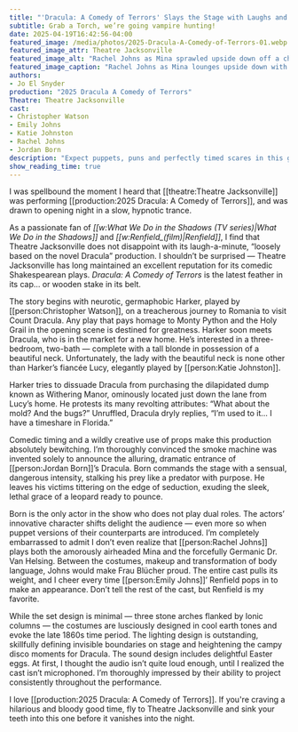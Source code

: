 ```yaml
---
title: "'Dracula: A Comedy of Terrors' Slays the Stage with Laughs and Bites at Theatre Jacksonville"
subtitle: Grab a Torch, we’re going vampire hunting!
date: 2025-04-19T16:42:56-04:00
featured_image: /media/photos/2025-Dracula-A-Comedy-of-Terrors-01.webp
featured_image_attr: Theatre Jacksonville
featured_image_alt: "Rachel Johns as Mina sprawled upside down off a chaise lounge, her red curls cascading to the floor in a dramatic moment from 'Dracula: A Comedy of Terrors.'"
featured_image_caption: "Rachel Johns as Mina lounges upside down with theatrical flair in Theatre Jacksonville's production of *Dracula: A Comedy of Terrors*."
authors: 
- Jo El Snyder
production: "2025 Dracula A Comedy of Terrors"
Theatre: Theatre Jacksonville
cast: 
- Christopher Watson
- Emily Johns
- Katie Johnston
- Rachel Johns
- Jordan Born
description: "Expect puppets, puns and perfectly timed scares in this giddy, gothic thrill ride packed with sharp wit, bold performances and a bite of romance."
show_reading_time: true
---
```

I was spellbound the moment I heard that [[theatre:Theatre Jacksonville]] was performing [[production:2025 Dracula: A Comedy of Terrors]], and was drawn to opening night in a slow, hypnotic trance.<!--more-->

As a passionate fan of *[[w:What We Do in the Shadows (TV series)|What We Do in the Shadows]]* and *[[w:Renfield_(film)|Renfield]]*, I find that Theatre Jacksonville does not disappoint with its laugh-a-minute, “loosely based on the novel Dracula” production. I shouldn’t be surprised — Theatre Jacksonville has long maintained an excellent reputation for its comedic Shakespearean plays. *Dracula: A Comedy of Terrors* is the latest feather in its cap… or wooden stake in its belt.

The story begins with neurotic, germaphobic Harker, played by [[person:Christopher Watson]], on a treacherous journey to Romania to visit Count Dracula. Any play that pays homage to Monty Python and the Holy Grail in the opening scene is destined for greatness. Harker soon meets Dracula, who is in the market for a new home. He’s interested in a three-bedroom, two-bath — complete with a tall blonde in possession of a beautiful neck. Unfortunately, the lady with the beautiful neck is none other than Harker’s fiancée Lucy, elegantly played by [[person:Katie Johnston]].

Harker tries to dissuade Dracula from purchasing the dilapidated dump known as Withering Manor, ominously located just down the lane from Lucy’s home. He protests its many revolting attributes: “What about the mold? And the bugs?” Unruffled, Dracula dryly replies, “I’m used to it… I have a timeshare in Florida.”

Comedic timing and a wildly creative use of props make this production absolutely bewitching. I’m thoroughly convinced the smoke machine was invented solely to announce the alluring, dramatic entrance of [[person:Jordan Born]]’s Dracula. Born commands the stage with a sensual, dangerous intensity, stalking his prey like a predator with purpose. He leaves his victims tittering on the edge of seduction, exuding the sleek, lethal grace of a leopard ready to pounce.

Born is the only actor in the show who does not play dual roles. The actors’ innovative character shifts delight the audience — even more so when puppet versions of their counterparts are introduced. I’m completely embarrassed to admit I don’t even realize that [[person:Rachel Johns]] plays both the amorously airheaded Mina and the forcefully Germanic Dr. Van Helsing. Between the costumes, makeup and transformation of body language, Johns would make Frau Blücher proud. The entire cast pulls its weight, and I cheer every time [[person:Emily Johns]]’ Renfield pops in to make an appearance. Don’t tell the rest of the cast, but Renfield is my favorite.

While the set design is minimal — three stone arches flanked by Ionic columns — the costumes are lusciously designed in cool earth tones and evoke the late 1860s time period. The lighting design is outstanding, skillfully defining invisible boundaries on stage and heightening the campy disco moments for Dracula. The sound design includes delightful Easter eggs. At first, I thought the audio isn’t quite loud enough, until I realized the cast isn’t microphoned. I’m thoroughly impressed by their ability to project consistently throughout the performance.

I love [[production:2025 Dracula: A Comedy of Terrors]]. If you're craving a hilarious and bloody good time, fly to Theatre Jacksonville and sink your teeth into this one before it vanishes into the night.